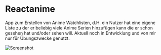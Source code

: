 # Reactanime
App zum Erstellen von Anime Watchlisten, d.H. ein Nutzer hat eine eigene Liste zu der er beliebig viele Anime Serien hinzufügen kann die er schon gesehen hat und/oder sehen will. Aktuell noch in Entwicklung und von mir nur für Übungszwecke genutzt.


![Screenshot](smartphone.PNG)

